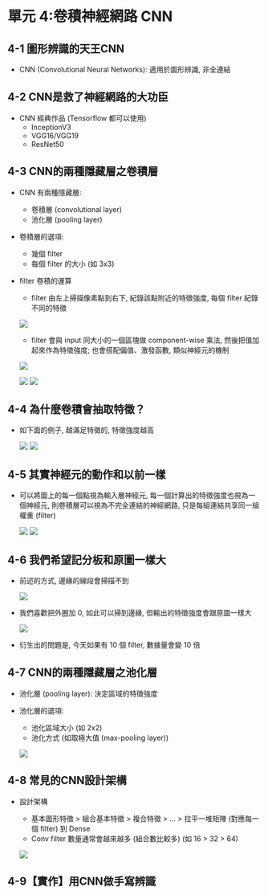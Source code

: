 單元 4:卷積神經網路 CNN
=========================

## 4-1 圖形辨識的天王CNN
- CNN (Convolutional Neural Networks): 適用於圖形辨識, 非全連結

## 4-2 CNN是救了神經網路的大功臣
- CNN 經典作品 (Tensorflow 都可以使用)
	- InceptionV3
	- VGG16/VGG19
	- ResNet50

## 4-3 CNN的兩種隱藏層之卷積層
- CNN 有兩種隱藏層:
	- 卷積層 (convolutional layer)
	- 池化層 (pooling layer)
- 卷積層的選項:
	- 幾個 filter
	- 每個 filter 的大小 (如 3x3)
- filter 卷積的運算
	- filter 由左上掃描像素點到右下, 紀錄該點附近的特徵強度, 每個 filter 紀錄不同的特徵

	![](https://user-images.githubusercontent.com/11552271/137012451-fce9e019-fec5-4cc4-9852-aecd534b8079.png)

	- filter 會與 input 同大小的一個區塊做 component-wise 乘法, 然後把值加起來作為特徵強度; 也會搭配偏值、激發函數, 類似神經元的機制

	![](https://user-images.githubusercontent.com/11552271/137012131-73215cf5-0b2b-41b2-99a9-e57e1ab5941a.png)

	![](https://user-images.githubusercontent.com/11552271/137012228-3eb561d1-e36e-487d-960d-e38dd8c8018f.png)
	![](https://user-images.githubusercontent.com/11552271/137012250-5e35db16-8281-4b70-b905-b9d64d664ebf.png)

## 4-4 為什麼卷積會抽取特徵？
- 如下面的例子, 越滿足特徵的, 特徵強度越高

	![](https://user-images.githubusercontent.com/11552271/137013163-849ade7a-5550-4385-b0b8-d21dc061bf80.png)
	![](https://user-images.githubusercontent.com/11552271/137013194-6ff90caa-96f7-4629-949a-5215ad0db319.png)

## 4-5 其實神經元的動作和以前一樣
- 可以將圖上的每一個點視為輸入層神經元, 每一個計算出的特徵強度也視為一個神經元, 則卷積層可以視為不完全連結的神經網路, 只是每組連結共享同一組權重 (filter)
	
	![](https://user-images.githubusercontent.com/11552271/137182714-f5902af7-99da-45c9-b034-9e66de98a551.png)
	![](https://user-images.githubusercontent.com/11552271/137182745-8054d0ad-3506-4aa6-bb4d-937f2994d284.png)

## 4-6 我們希望記分板和原圖一樣大
- 前述的方式, 邊緣的線段會掃描不到
	
	![](https://user-images.githubusercontent.com/11552271/137183807-81ea1754-2f50-4edd-a668-b05e8e511fef.png)
	
- 我們喜歡把外圈加 0, 如此可以掃到邊緣, 但輸出的特徵強度會跟原圖一樣大

	![](https://user-images.githubusercontent.com/11552271/137183836-4795b21f-9e09-4775-bbaf-cc666e57406e.png)
	
- 衍生出的問題是, 今天如果有 10 個 filter, 數據量會變 10 倍

## 4-7 CNN的兩種隱藏層之池化層
- 池化層 (pooling layer): 決定區域的特徵強度
- 池化層的選項:
	- 池化區域大小 (如 2x2)
	- 池化方式 (如取極大值 (max-pooling layer))
	
	![](https://user-images.githubusercontent.com/11552271/137366204-c1faa108-ed22-4c6b-a65a-3e1f83ca8a9f.png)

## 4-8 常見的CNN設計架構
- 設計架構
	- 基本圖形特徵 > 組合基本特徵 > 複合特徵 > ... > 拉平一堆矩陣 (對應每一個 filter) 到 Dense
	- Conv filter 數量通常會越來越多 (組合數比較多) (如 16 > 32 > 64)
	
	![](https://user-images.githubusercontent.com/11552271/137367175-0b2407be-9621-4924-b557-95bd21041727.png)

## 4-9【實作】用CNN做手寫辨識

